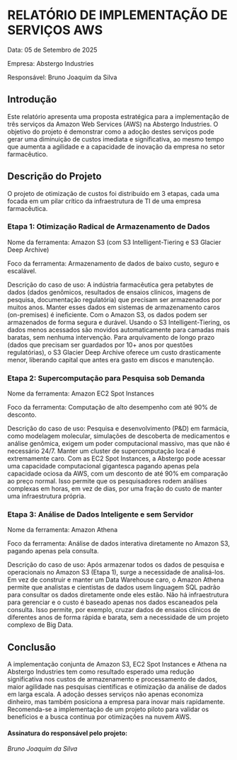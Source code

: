 # RELATÓRIO DE IMPLEMENTAÇÃO DE SERVIÇOS AWS
Data: 05 de Setembro de 2025

Empresa: Abstergo Industries 

Responsável: Bruno Joaquim da Silva

## Introdução
Este relatório apresenta uma proposta estratégica para a implementação de três 
serviços da Amazon Web Services (AWS) na Abstergo Industries. O objetivo do projeto 
é demonstrar como a adoção destes serviços pode gerar uma diminuição de custos 
imediata e significativa, ao mesmo tempo que aumenta a agilidade e a capacidade 
de inovação da empresa no setor farmacêutico.

## Descrição do Projeto
O projeto de otimização de custos foi distribuído em 3 etapas, cada uma focada em 
um pilar crítico da infraestrutura de TI de uma empresa farmacêutica.


### Etapa 1: Otimização Radical de Armazenamento de Dados
Nome da ferramenta: Amazon S3 (com S3 Intelligent-Tiering e S3 Glacier Deep Archive)

Foco da ferramenta: Armazenamento de dados de baixo custo, seguro e escalável.

Descrição do caso de uso: A indústria farmacêutica gera petabytes de dados (dados 
genômicos, resultados de ensaios clínicos, imagens de pesquisa, documentação 
regulatória) que precisam ser armazenados por muitos anos. Manter esses dados em sistemas de armazenamento caros (on-premises) é ineficiente. Com o Amazon S3, os dados podem ser armazenados de forma segura e durável. Usando o S3 Intelligent-Tiering, os dados menos acessados são movidos automaticamente para camadas mais baratas, sem nenhuma intervenção. Para arquivamento de longo prazo (dados que precisam ser guardados por 10+ anos por questões regulatórias), o S3 Glacier Deep Archive oferece um custo drasticamente menor, liberando capital que antes era gasto em discos e manutenção.

### Etapa 2: Supercomputação para Pesquisa sob Demanda
Nome da ferramenta: Amazon EC2 Spot Instances

Foco da ferramenta: Computação de alto desempenho com até 90% de desconto.

Descrição do caso de uso: Pesquisa e desenvolvimento (P&D) em farmácia, como modelagem molecular, simulações de descoberta de medicamentos e análise genômica, exigem um poder computacional massivo, mas que não é necessário 24/7. Manter um cluster de supercomputação local é extremamente caro. Com as EC2 Spot Instances, a Abstergo pode acessar uma capacidade computacional gigantesca pagando apenas pela capacidade ociosa da AWS, com um desconto de até 90% em comparação ao preço normal. Isso permite que os pesquisadores rodem análises complexas em horas, em vez de dias, por uma fração do custo de manter uma infraestrutura própria.

### Etapa 3: Análise de Dados Inteligente e sem Servidor
Nome da ferramenta: Amazon Athena

Foco da ferramenta: Análise de dados interativa diretamente no Amazon S3, pagando apenas pela consulta.

Descrição do caso de uso: Após armazenar todos os dados de pesquisa e operacionais no Amazon S3 (Etapa 1), surge a necessidade de analisá-los. Em vez de construir e manter um Data Warehouse caro, o Amazon Athena permite que analistas e cientistas de dados usem linguagem SQL padrão para consultar os dados diretamente onde eles estão. Não há infraestrutura para gerenciar e o custo é baseado apenas nos dados escaneados pela consulta. Isso permite, por exemplo, cruzar dados de ensaios clínicos de diferentes anos de forma rápida e barata, sem a necessidade de um projeto complexo de Big Data.

## Conclusão
A implementação conjunta de Amazon S3, EC2 Spot Instances e Athena na Abstergo Industries tem como resultado esperado uma redução significativa nos custos de armazenamento e processamento de dados, maior agilidade nas pesquisas científicas e otimização da análise de dados em larga escala. A adoção desses serviços não apenas economiza dinheiro, mas também posiciona a empresa para inovar mais rapidamente. Recomenda-se a implementação de um projeto piloto para validar os benefícios e a busca contínua por otimizações na nuvem AWS.

#### Assinatura do responsável pelo projeto:
*Bruno Joaquim da Silva*
